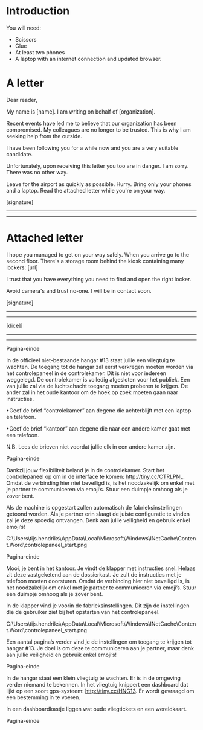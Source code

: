 # Introduction

You will need:

- Scissors
- Glue
- At least two phones
- A laptop with an internet connection and updated browser.

# A letter

Dear reader,

My name is [name]. I am writing on behalf of [organization].

Recent events have led me to believe that our organization has been compromised. My colleagues are no longer to be trusted. This is why I am seeking help from the outside.

I have been following you for a while now and you are a very suitable candidate.

Unfortunately, upon receiving this letter you too are in danger. I am sorry. There was no other way.

Leave for the airport as quickly as possible. Hurry. Bring only your phones and a laptop. Read the attached letter while you're on your way.

[signature]

---

---

# Attached letter

I hope you managed to get on your way safely. When you arrive go to the second floor. There's a storage room behind the kiosk containing many lockers: [url]

I trust that you have everything you need to find and open the right locker.

Avoid camera's and trust no-one. I will be in contact soon.

[signature]

---

---

[dice]]

---

---

Pagina-einde

In de officieel niet-bestaande hangar #13 staat jullie een vliegtuig te wachten. De toegang tot de hangar zal eerst verkregen moeten worden via het controlepaneel in de controlekamer. Dit is niet voor iedereen weggelegd. De controlekamer is volledig afgesloten voor het publiek. Een van jullie zal via de luchtschacht toegang moeten proberen te krijgen. De ander zal in het oude kantoor om de hoek op zoek moeten gaan naar instructies.

•Geef de brief “controlekamer” aan degene die achterblijft met een laptop en telefoon.

•Geef de brief “kantoor” aan degene die naar een andere kamer gaat met een telefoon.

N.B. Lees de brieven niet voordat jullie elk in een andere kamer zijn.

Pagina-einde

Dankzij jouw flexibiliteit beland je in de controlekamer. Start het controlepaneel op om in de interface te komen: http://tiny.cc/CTRLPNL. Omdat de verbinding hier niet beveiligd is, is het noodzakelijk om enkel met je partner te communiceren via emoji’s. Stuur een duimpje omhoog als je zover bent.

Als de machine is opgestart zullen automatisch de fabrieksinstellingen getoond worden. Als je partner erin slaagt de juiste configuratie te vinden zal je deze spoedig ontvangen. Denk aan jullie veiligheid en gebruik enkel emoji’s!

C:\Users\tijs.hendriks\AppData\Local\Microsoft\Windows\INetCache\Content.Word\controlepaneel_start.png

Pagina-einde

Mooi, je bent in het kantoor. Je vindt de klapper met instructies snel. Helaas zit deze vastgeketend aan de dossierkast. Je zult de instructies met je telefoon moeten doorsturen. Omdat de verbinding hier niet beveiligd is, is het noodzakelijk om enkel met je partner te communiceren via emoji’s. Stuur een duimpje omhoog als je zover bent.

In de klapper vind je voorin de fabrieksinstellingen. Dit zijn de instellingen die de gebruiker ziet bij het opstarten van het controlepaneel.

C:\Users\tijs.hendriks\AppData\Local\Microsoft\Windows\INetCache\Content.Word\controlepaneel_start.png

Een aantal pagina’s verder vind je de instellingen om toegang te krijgen tot hangar #13. Je doel is om deze te communiceren aan je partner, maar denk aan jullie veiligheid en gebruik enkel emoji’s!

Pagina-einde

In de hangar staat een klein vliegtuig te wachten. Er is in de omgeving verder niemand te bekennen. In het vliegtuig knippert een dashboard dat lijkt op een soort gps-systeem: http://tiny.cc/HNG13. Er wordt gevraagd om een bestemming in te voeren.

In een dashboardkastje liggen wat oude vliegtickets en een wereldkaart.

Pagina-einde
